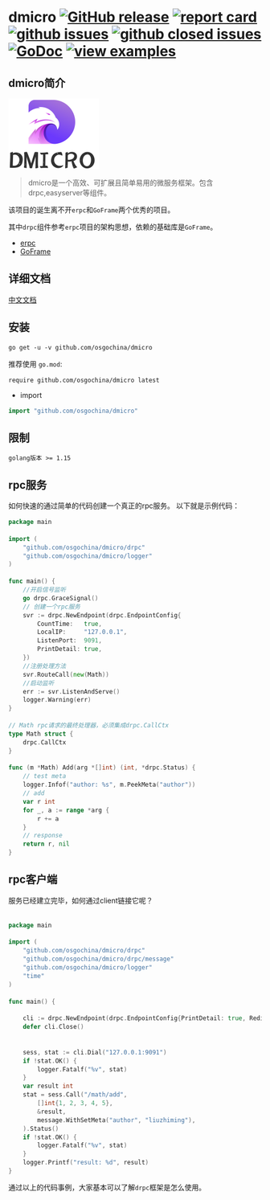 # dmicro [![GitHub release](https://img.shields.io/github/v/release/osgochina/dmicro.svg?style=flat-square)](https://github.com/osgochina/dmicro/releases) [![report card](https://goreportcard.com/badge/github.com/osgochina/dmicro?style=flat-square)](http://goreportcard.com/report/osgochina/dmicro) [![github issues](https://img.shields.io/github/issues/osgochina/dmicro.svg?style=flat-square)](https://github.com/osgochina/dmicro/issues?q=is%3Aopen+is%3Aissue) [![github closed issues](https://img.shields.io/github/issues-closed-raw/osgochina/dmicro.svg?style=flat-square)](https://github.com/osgochina/dmicro/issues?q=is%3Aissue+is%3Aclosed) [![GoDoc](https://img.shields.io/badge/godoc-reference-blue.svg?style=flat-square)](http://godoc.org/github.com/osgochina/dmicro) [![view examples](https://img.shields.io/badge/learn%20by-examples-00BCD4.svg?style=flat-square)](https://github.com/osgochina/dmicro/tree/main/examples)
## dmicro简介
<img src="./docs/logo.svg" width="180" height="140" alt="dmicro logo"/>

> dmicro是一个高效、可扩展且简单易用的微服务框架。包含drpc,easyserver等组件。

该项目的诞生离不开`erpc`和`GoFrame`两个优秀的项目。

其中`drpc`组件参考`erpc`项目的架构思想，依赖的基础库是`GoFrame`。

* [erpc](https://github.com/henrylee2cn/erpc)
* [GoFrame](https://github.com/gogf/gf)

## 详细文档

[中文文档]( https://osgochina.gitee.io/dmicro)

## 安装

```html
go get -u -v github.com/osgochina/dmicro
```
推荐使用 `go.mod`:
```
require github.com/osgochina/dmicro latest
```

* import

```go
import "github.com/osgochina/dmicro"
```

## 限制
```shell
golang版本 >= 1.15
```

## rpc服务

如何快速的通过简单的代码创建一个真正的rpc服务。
以下就是示例代码：
```go
package main

import (
	"github.com/osgochina/dmicro/drpc"
	"github.com/osgochina/dmicro/logger"
)

func main() {
	//开启信号监听
	go drpc.GraceSignal()
	// 创建一个rpc服务
	svr := drpc.NewEndpoint(drpc.EndpointConfig{
		CountTime:   true,
		LocalIP:     "127.0.0.1",
		ListenPort:  9091,
		PrintDetail: true,
	})
	//注册处理方法
	svr.RouteCall(new(Math))
	//启动监听
	err := svr.ListenAndServe()
	logger.Warning(err)
}

// Math rpc请求的最终处理器，必须集成drpc.CallCtx
type Math struct {
	drpc.CallCtx
}

func (m *Math) Add(arg *[]int) (int, *drpc.Status) {
	// test meta
	logger.Infof("author: %s", m.PeekMeta("author"))
	// add
	var r int
	for _, a := range *arg {
		r += a
	}
	// response
	return r, nil
}
```

## rpc客户端

服务已经建立完毕，如何通过client链接它呢？

```go

package main

import (
	"github.com/osgochina/dmicro/drpc"
	"github.com/osgochina/dmicro/drpc/message"
	"github.com/osgochina/dmicro/logger"
	"time"
)

func main() {

	cli := drpc.NewEndpoint(drpc.EndpointConfig{PrintDetail: true, RedialTimes: -1, RedialInterval: time.Second})
	defer cli.Close()
	

	sess, stat := cli.Dial("127.0.0.1:9091")
	if !stat.OK() {
		logger.Fatalf("%v", stat)
	}
    var result int
    stat = sess.Call("/math/add",
        []int{1, 2, 3, 4, 5},
        &result,
        message.WithSetMeta("author", "liuzhiming"),
    ).Status()
    if !stat.OK() {
        logger.Fatalf("%v", stat)
    }
    logger.Printf("result: %d", result)
}
```
通过以上的代码事例，大家基本可以了解`drpc`框架是怎么使用。

